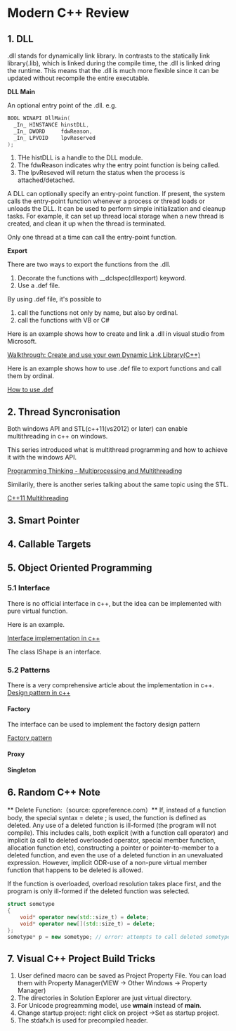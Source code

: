 # Modern C++ Review

## 1. DLL
.dll stands for dynamically link library. In contrasts to the statically link library(.lib), which is linked during the compile time, the .dll is linked dring the runtime. This means that the .dll is much more flexible since it can be updated without recompile the entire executable. 

**DLL Main**

An optional entry point of the .dll. e.g.

```cpp
BOOL WINAPI DllMain(
  _In_ HINSTANCE hinstDLL,
  _In_ DWORD     fdwReason,
  _In_ LPVOID    lpvReserved
);
```

1. THe histDLL is a handle to the DLL module.
2. The fdwReason indicates why the entry point function is being called.
3. The lpvReseved will return the status when the process is attached/detached.

A DLL can optionally specify an entry-point function. If present, the system calls the entry-point function whenever a process or thread loads or unloads the DLL. It can be used to perform simple initialization and cleanup tasks. For example, it can set up thread local storage when a new thread is created, and clean it up when the thread is terminated.

Only one thread at a time can call the entry-point function.

**Export**

There are two ways to export the functions from the .dll.
1. Decorate the functions with __dclspec(dllexport) keyword.
2. Use a .def file.

By using .def file, it's possible to 
1. call the functions not only by name, but also by ordinal.
2. call the functions with VB or C# 

Here is an example shows how to create and link a .dll in visual studio from Microsoft.

[Walkthrough: Create and use your own Dynamic Link Library(C++)](https://docs.microsoft.com/en-us/cpp/build/walkthrough-creating-and-using-a-dynamic-link-library-cpp?view=vs-2017)

Here is an example shows how to use .def file to export functions and call them by ordinal.

[How to use .def](https://blog.csdn.net/ithzhang/article/details/8208153)

## 2. Thread Syncronisation
Both  windows API and STL(c++11(vs2012) or later) can enable multithreading in c++ on windows.

This series introduced what is multithread programming and how to achieve it with the windows API.

[Programming Thinking - Multiprocessing and Multithreading](https://blog.csdn.net/luoweifu/article/details/46595285)

Similarily, there is another series talking about the same topic using the STL.

[C++11 Multithreading](https://thispointer.com/c-11-multithreading-part-1-three-different-ways-to-create-threads/)

## 3. Smart Pointer

## 4. Callable Targets

## 5. Object Oriented Programming

### 5.1 Interface
There is no official interface in c++, but the idea can be implemented with pure virtual function.

Here is an example.

[Interface implementation in c++](https://scriptjerks.blogspot.com/2012/06/c.html)

The class IShape is an interface.

### 5.2 Patterns

There is a very comprehensive article about the implementation in c++.
[Design pattern in c++](https://segmentfault.com/a/1190000010706695)

#### Factory

The interface can be used to implement the factory design pattern

[Factory pattern](https://skyyen999.gitbooks.io/-study-design-pattern-in-java/content/factory.html)

#### Proxy

#### Singleton

## 6. Random C++ Note

** Delete Function:（source: cppreference.com）** 
If, instead of a function body, the special syntax = delete ; is used, the function is defined as deleted. Any use of a deleted function is ill-formed (the program will not compile). This includes calls, both explicit (with a function call operator) and implicit (a call to deleted overloaded operator, special member function, allocation function etc), constructing a pointer or pointer-to-member to a deleted function, and even the use of a deleted function in an unevaluated expression. However, implicit ODR-use of a non-pure virtual member function that happens to be deleted is allowed.

If the function is overloaded, overload resolution takes place first, and the program is only ill-formed if the deleted function was selected.

```cpp
struct sometype
{
    void* operator new(std::size_t) = delete;
    void* operator new[](std::size_t) = delete;
};
sometype* p = new sometype; // error: attempts to call deleted sometype::operator new
```

## 7. Visual C++ Project Build Tricks

1. User defined macro can be saved as Project Property File. You can load them with Property Manager(VIEW -> Other Windows -> Property Manager)
2. The directories in Solution Explorer are just virtual directory.
3. For Unicode progreamming model, use **wmain** instead of **main**.
4. Change startup project: right click on project ->Set as startup project.
5. The stdafx.h is used for precompiled header.






